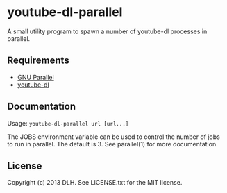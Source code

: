 # youtube-dl-parallel

A small utility program to spawn a number of youtube-dl processes in parallel.

## Requirements

* [GNU Parallel](http://www.gnu.org/software/parallel)
* [youtube-dl](http://rg3.github.io/youtube-dl)

## Documentation

Usage: `youtube-dl-parallel url [url...]`

The JOBS environment variable can be used to control the number of jobs to run
in parallel. The default is 3. See parallel(1) for more documentation.

## License

Copyright (c) 2013 DLH. See LICENSE.txt for the MIT license.
